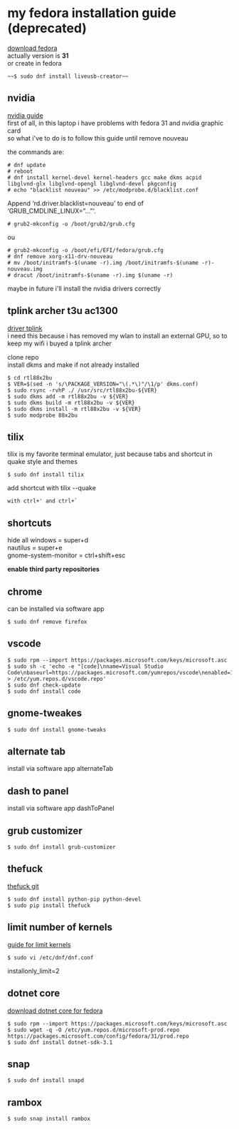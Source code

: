 # my fedora installation guide (deprecated)

[download fedora](https://getfedora.org/en/workstation/download/)  
actually version is **31**  
or create in fedora  
```console
~~$ sudo dnf install liveusb-creator~~
```

## nvidia
[nvidia guide](https://www.if-not-true-then-false.com/2015/fedora-nvidia-guide/)  
first of all, in this laptop i have problems with fedora 31 and nvidia graphic card  
so what i've to do is to follow this guide until remove nouveau    

the commands are:  
```console
# dnf update  
# reboot  
# dnf install kernel-devel kernel-headers gcc make dkms acpid libglvnd-glx libglvnd-opengl libglvnd-devel pkgconfig  
# echo "blacklist nouveau" >> /etc/modprobe.d/blacklist.conf  
```
Append ‘rd.driver.blacklist=nouveau’ to end of ‘GRUB_CMDLINE_LINUX=”…”‘.  
```console
# grub2-mkconfig -o /boot/grub2/grub.cfg  
```
ou  
```console
# grub2-mkconfig -o /boot/efi/EFI/fedora/grub.cfg  
# dnf remove xorg-x11-drv-nouveau  
# mv /boot/initramfs-$(uname -r).img /boot/initramfs-$(uname -r)-nouveau.img  
# dracut /boot/initramfs-$(uname -r).img $(uname -r)  
```
  
maybe in future i'll install the nvidia drivers correctly      


## tplink archer t3u ac1300
[driver tplink](https://github.com/cilynx/rtl88x2BU)  
i need this because i has removed my wlan to install an external GPU, so to keep my wifi i buyed a tplink archer    

clone repo  
install dkms and make if not already installed    

```console
$ cd rtl88x2bu  
$ VER=$(sed -n 's/\PACKAGE_VERSION="\(.*\)"/\1/p' dkms.conf)  
$ sudo rsync -rvhP ./ /usr/src/rtl88x2bu-${VER}  
$ sudo dkms add -m rtl88x2bu -v ${VER}  
$ sudo dkms build -m rtl88x2bu -v ${VER}  
$ sudo dkms install -m rtl88x2bu -v ${VER}  
$ sudo modprobe 88x2bu  
```
    
## tilix
tilix is my favorite terminal emulator, just because tabs and shortcut in quake style and themes  
```console
$ sudo dnf install tilix    
```

add shortcut with tilix --quake  
```console
with ctrl+' and ctrl+`  
```
    

## shortcuts
hide all windows = super+d  
nautilus = super+e  
gnome-system-monitor = ctrl+shift+esc      


**enable third party repositories**    

## chrome
can be installed via software app  
```console
$ sudo dnf remove firefox  
```
    
## vscode
```console
$ sudo rpm --import https://packages.microsoft.com/keys/microsoft.asc  
$ sudo sh -c 'echo -e "[code]\nname=Visual Studio Code\nbaseurl=https://packages.microsoft.com/yumrepos/vscode\nenabled=1\ngpgcheck=1\ngpgkey=https://packages.microsoft.com/keys/microsoft.asc" > /etc/yum.repos.d/vscode.repo'  
$ sudo dnf check-update  
$ sudo dnf install code  
```
    
## gnome-tweakes
```console
$ sudo dnf install gnome-tweaks  
```
    

## alternate tab
install via software app alternateTab      



## dash to panel
install via software app dashToPanel      



## grub customizer
```console
$ sudo dnf install grub-customizer  
```
    
## thefuck
[thefuck git](https://github.com/nvbn/thefuck)  
```console
$ sudo dnf install python-pip python-devel  
$ sudo pip install thefuck  
```
    
## limit number of kernels
[guide for limit kernels](https://www.linuxbabe.com/linux-server/list-installed-linux-kernels-remove-old-ones-fedora)  
```console
$ sudo vi /etc/dnf/dnf.conf  
```
installonly_limit=2      



## dotnet core
[download dotnet core for fedora](https://docs.microsoft.com/pt-br/dotnet/core/install/linux-package-manager-fedora31)  
```console
$ sudo rpm --import https://packages.microsoft.com/keys/microsoft.asc  
$ sudo wget -q -O /etc/yum.repos.d/microsoft-prod.repo https://packages.microsoft.com/config/fedora/31/prod.repo  
$ sudo dnf install dotnet-sdk-3.1  
```
    

## snap
```console
$ sudo dnf install snapd  
```
    
## rambox
```console
$ sudo snap install rambox
```
